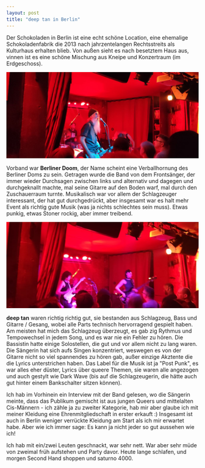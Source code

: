 ```yaml
---
layout: post
title: "deep tan in Berlin"
---
```


Der Schokoladen in Berlin ist eine echt schöne Location, eine ehemalige Schokoladenfabrik die 2013 nach jahrzentelangen Rechtsstreits als Kulturhaus erhalten blieb. Von außen sieht es nach besetztem Haus aus, vinnen ist es eine schöne Mischung aus Kneipe und Konzertraum (im Erdgeschoss).

![Berliner Doom](/images/2024-05-08-deep-tan/berliner-doom.jpg)

Vorband war **Berliner Doom**, der Name scheint eine Verballhornung des Berliner Doms zu sein. Getragen wurde die Band von dem Frontsänger, der immer wieder Durchsagen zwischen links und alternativ und dagegen und durchgeknallt machte, mal seine Gitarre auf den Boden warf, mal durch den Zuschauerraum turnte. Musikalisch war vor allem der Schlagzeuger interessant, der hat gut durchgedrückt, aber insgesamt war es halt mehr Event als richtig gute Musik (was ja nichts schlechtes sein muss). Etwas punkig, etwas Stoner rockig, aber immer treibend.

![deep tan](/images/2024-05-08-deep-tan/deep-tan.jpg)

**deep tan** waren richtig richtig gut, sie bestanden aus Schlagzeug, Bass und Gitarre / Gesang, wobei alle Parts technisch hervorragend gespielt haben. Am meisten hat mich das Schlagzeug überzeugt, es gab zig Rythmus und Tempowechsel in jedem Song, und es war nie ein Fehler zu hören. Die Bassistin hatte einige Solostellen, die gut und vor allem nicht zu lang waren. Die Sängerin hat sich aufs Singen konzentriert, weswegen es von der Gitarre nicht so viel spannendes zu hören gab, außer einzige Akztente die die Lyrics unterstrichen haben. Das Label für die Musik ist ja "Post Punk", es war alles eher düster, Lyrics über queere Themen, sie waren alle angezogen und auch gestylt wie Dark Wave (bis auf die Schlagzeugerin, die hätte auch gut hinter einem Bankschalter sitzen können). 

Ich hab im Vorhinein ein Interview mit der Band gelesen, wo die Sängerin meinte, dass das Publikum gemischt ist aus jungen Queers und mittelalten Cis-Männern - ich zähle ja zu zweiter Kategorie, hab mir aber glaube ich mit meiner Kleidung eine Ehrenmitgliedschaft in erster erkauft :) Insgesamt ist auch in Berlin weniger verrückte Kleidung am Start als ich mir erwartet habe. Aber wie ich immer sage: Es kann ja nicht jeder so gut aussehen wie ich!

Ich hab mit ein/zwei Leuten geschnackt, war sehr nett. War aber sehr müde von zweimal früh aufstehen und Party davor. Heute lange schlafen, und morgen Second Hand shoppen und saturno 4000.